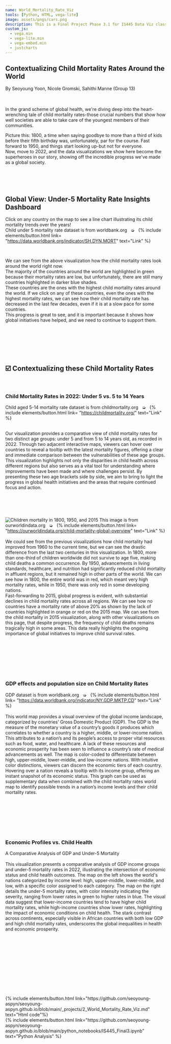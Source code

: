 ```yaml
---
name: World_Mortality_Rate_Viz
tools: [Python, HTML, vega-lite]
image: assets/pngs/cars.png
description: This is a Final Project Phase 3.1 for IS445 Data Viz class
custom_js:
  - vega.min
  - vega-lite.min
  - vega-embed.min
  - justcharts
---
```


## Contextualizing Child Mortality Rates Around the World
By Seoyoung Yoon, Nicole Gromski, Sahithi Manne (Group 13)
<br>
<br>
<br>

In the grand scheme of global health, we're diving deep into the heart-wrenching tale of child mortality rates-those crucial numbers that show how well societies are able to take care of the youngest members of their communities.<br> 

Picture this: 1800, a time when saying goodbye to more than a third of kids before their fifth birthday was, unfortunately, par for the course. Fast forward to 1950, and things start looking up-but not for everyone.<br>  Now, move to 2022, and the data visualizations we show here become the superheroes in our story, showing off the incredible progress we've made as a global society. 


<br> 
<br>
<br>

## Global View: Under-5 Mortality Rate Insights Dashboard
Click on any country on the map to see a line chart illustrating its child mortality trends over the years!
<br> 
<vegachart schema-url="{{ site.baseurl }}/assets/json/new_chart.json" style="width: 100%"></vegachart>
Child under 5 mortality rate dataset is from worldbank.org &nbsp; ➭  &nbsp;  {% include elements/button.html link= "https://data.worldbank.org/indicator/SH.DYN.MORT" text="Link" %}

<div id="vis"></div>

<br>

We can see from the above visualization how the child mortality rates look around the world right now. <br> 
The majority of the countries around the world are highlighted in green because their mortality rates are low, but unfortunately, there are still many countries highlighted in darker blue shades.<br> These countries are the ones with the highest child mortality rates around the world. If we click on any of these countries, even the ones with the highest mortality rates, we can see how their child mortality rate has decreased in the last few decades, even if it is at a slow pace for some countries. <br> This progress is great to see, and it is important because it shows how global initiatives have helped, and we need to continue to support them. 

<br> 
<br>
<br> 
<br>
<br> 

## ☑️ Contextualizing these Child Mortality Rates
<br>

### Child Mortality Rates in 2022: Under 5 vs. 5 to 14 Years
<vegachart schema-url="{{ site.baseurl }}/assets/json/map_plots.json" style="width: 100%"></vegachart>
Child aged 5-14 mortality rate dataset is from childmortality.org &nbsp; ➭  &nbsp;  {% include elements/button.html link= "https://childmortality.org/" text="Link" %}
<br> 
<br>

Our visualization provides a comparative view of child mortality rates for two distinct age groups: under 5 and from 5 to 14 years old, as recorded in 2022. Through two adjacent interactive maps, viewers can hover over countries to reveal a tooltip with the latest mortality figures, offering a clear and immediate comparison between the vulnerabilities of these age groups. This visualization highlights not only the disparities in child health across different regions but also serves as a vital tool for understanding where improvements have been made and where challenges persist. By presenting these two age brackets side by side, we aim to bring to light the progress in global health initiatives and the areas that require continued focus and action.
<br> 
<br>
<br>
<br> 
<br>
<br>
<img src="https://ourworldindata.org/images/published/3-maps-of-Child-mortality_850.webp" alt="Children mortality in 1800, 1950, and 2015">
This image is from ourworldindata.org &nbsp; ➭  &nbsp;  {% include elements/button.html link= "https://ourworldindata.org/child-mortality-global-overview" text="Link" %}
<br> 
<br>
We could see from the previous visualizations how child mortality had improved from 1960 to the current time, but we can see the drastic difference from the last two centuries in this visualization. In 1800, more than one-third of children worldwide did not survive to age five, making child deaths a common occurrence. By 1950, advancements in living standards, healthcare, and nutrition had significantly reduced child mortality in affluent regions, but it remained high in other parts of the world. We can see how in 1800, the entire world was in red, which meant very high mortality rates, while in 1950, there was only red in some developing nations. <br>
Fast-forwarding to 2015, global progress is evident, with substantial declines in child mortality rates across all regions. We can see how no countries have a mortality rate of above 20% as shown by the lack of countries highlighted in orange or red on the 2015 map. We can see from the child mortality in 2015 visualization, along with other visualizations on this page, that despite progress, the frequency of child deaths remains tragically high in some areas. This data really highlights the ongoing importance of global initiatives to improve child survival rates. 


<br> 
<br>
<br>
<br> 
<br>
<br>

### GDP effects and population size on Child Mortality Rates
<vegachart schema-url="{{ site.baseurl }}/assets/json/gdp_map.json" style="width: 100%"></vegachart>
GDP dataset is from worldbank.org &nbsp; ➭  &nbsp;  {% include elements/button.html link= "https://data.worldbank.org/indicator/NY.GDP.MKTP.CD" text="Link" %}
<br> 
<br>
This world map provides a visual overview of the global income landscape, categorized by countries’ Gross Domestic Product (GDP). The GDP is the measure of the monetary value of a country’s goods it produces which correlates to whether a country is a higher, middle, or lower-income nation. This attributes to a nation’s and its people’s access to proper vital resources such as food, water, and healthcare. A lack of these resources and economic prosperity has been seen to influence a country’s rate of medical advancements as well. The map is color-coded to differentiate between high, upper-middle, lower-middle, and low-income nations. With intuitive color distinctions, viewers can discern the economic tiers of each country. Hovering over a nation reveals a tooltip with its income group, offering an instant snapshot of its economic status. This graph can be used as supplementary data when combined with the child mortality rates world map to identify possible trends in a nation’s income levels and their child mortality rates.

<br>
<br> 
<br>
<br> 
<br>
<br>

### Economic Profiles vs. Child Health
A Comparative Analysis of GDP and Under-5 Mortality
<vegachart schema-url="{{ site.baseurl }}/assets/json/gdp_mortality_map.json" style="width: 100%"></vegachart>
<br> 
<br>
This visualization presents a comparative analysis of GDP income groups and under-5 mortality rates in 2022, illustrating the intersection of economic status and child health outcomes. The map on the left shows the world's nations categorized by income level: high, upper-middle, lower-middle, and low, with a specific color assigned to each category. The map on the right details the under-5 mortality rates, with color intensity indicating the severity, ranging from lower rates in green to higher rates in blue. The visual data suggest that lower-income countries tend to have higher child mortality rates, while high-income countries show lower rates, highlighting the impact of economic conditions on child health. The stark contrast across continents, especially visible in African countries with both low GDP and high child mortality rates, underscores the global inequalities in health and economic prosperity.
<br> 
<br>
<br>
<br> 
<br>
<br>
<br> 
<br>
<br>
<br> 
<br>
<br>



<div class="left">
{% include elements/button.html link="https://github.com/seoyoung-aspyn/seoyoung-aspyn.github.io/blob/main/_projects/2_World_Mortality_Rate_Viz.md" text="Html code"%}
</div>


<div class="right">
{% include elements/button.html link="https://github.com/seoyoung-aspyn/seoyoung-aspyn.github.io/blob/main/python_notebooks/IS445_Final3.ipynb" text="Python Analysis" %}
</div>